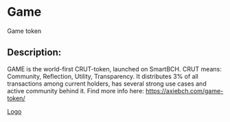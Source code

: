 # Game
Game token
## Description:
GAME is the world-first CRUT-token, launched on SmartBCH. CRUT means: Community, Reflection, Utility, Transparency. It distributes 3% of all transactions among current holders, has several strong use cases and active community behind it. Find more info here: https://axiebch.com/game-token/

[Logo](https://github.com/Abuzik/Game/blob/main/assets/256x256.png?raw=true "Title")
